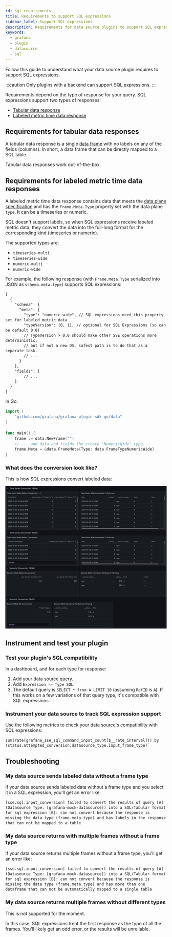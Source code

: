 ```yaml
---
id: sql-requirements
title: Requirements to support SQL expressions
sidebar_label: Support SQL expressions
description: Requirements for data source plugins to support SQL expressions.
keywords:
  - grafana
  - plugin
  - datasource
  - sql
---
```


Follow this guide to understand what your data source plugin requires to support SQL expressions.

:::caution
Only plugins with a backend can support SQL expressions.
:::

Requirements depend on the type of response for your query. SQL expressions support two types of responses:

- [Tabular data response](#tabular-data-response) 
- [Labeled metric time data response](#labeled-metric-time-data-response) 

## Requirements for tabular data responses

A tabular data response is a single [data frame](../../key-concepts/data-frames) with no labels on any of the fields (columns). In short, a data frame that can be directly mapped to a SQL table.

Tabular data responses work out-of-the-box.

## Requirements for labeled metric time data responses

A labeled metric time data response contains data that meets the [data plane specification](https://grafana.com/developers/dataplane) and has the `Frame.Meta.Type` property set with the data plane `type`. It can be a timeseries or numeric. 

SQL doesn't support labels, so when SQL expressions receive labeled metric data, they convert the data into the full-long format for the corresponding kind (timeseries or numeric). 

The supported types are:

- `timeseries-multi`
- `timeseries-wide`
- `numeric-multi`
- `numeric-wide`

For example, the following response (with `Frame.Meta.Type` serialized into JSON as `schema.meta.type`) supports SQL expressions:

```jsonc
[
  {
    "schema": {
      "meta": {
        "type": "numeric-wide", // SQL expressions need this property set for labeled metric data
        "typeVersion": [0, 1], // optional for SQL Expressions (so can be default 0.0)
        // TypeVersion > 0.0 should make other SSE operations more deterministic,
        // but if not a new DS, safest path is to do that as a separate task.
        // ...
      }
    },
    "fields": [
        // ...
    ]
  }
]
```

In Go:

```go
import (
    "github.com/grafana/grafana-plugin-sdk-go/data"
)

func main() {
    frame := data.NewFrame("")
    // ... add data and fields the create "NumericWide" type.
    frame.Meta = &data.FrameMeta{Type: data.FrameTypeNumericWide}
}
```

### What does the conversion look like?

This is how SQL expressions convert labeled data:

![SQL conversion](./images/sql-conversion.png)

## Instrument and test your plugin

### Test your plugin's SQL compatibility

In a dashboard, and for each type for response:

1. Add your data source query.
1. Add `Expression -> Type SQL`.
1. The default query is `SELECT * from A LIMIT 10` (assuming `RefID` is `A`). If this works on a few variations of that query type, it's compatible with SQL expressions.

### Instrument your data source to track SQL expression support

Use the following metrics to check your data source's compatibility with SQL expressions:

```
sum(rate(grafana_sse_sql_command_input_count[$__rate_interval])) by (status,attempted_conversion,datasource_type,input_frame_type)`
```

## Troubleshooting

### My data source sends labeled data without a frame type 

If your data source sends labeled data without a frame type and you select it in a SQL expression, you'll get an error like:

```
[sse.sql.input_conversion] failed to convert the results of query [A] (Datasource Type: [grafana-mock-datasource]) into a SQL/Tabular format for sql expression [B]: can not convert because the response is missing the data type (frame.meta.type) and has labels in the response that can not be mapped to a table
```

### My data source returns with multiple frames without a frame type

If your data source returns multiple frames without a frame type, you'll get an error like:

```
[sse.sql.input_conversion] failed to convert the results of query [A] (Datasource Type: [grafana-mock-datasource]) into a SQL/Tabular format for sql expression [B]: can not convert because the response is missing the data type (frame.meta.type) and has more than one dataframe that can not be automatically mapped to a single table
```

### My data source returns multiple frames without different types

This is not supported for the moment. 

In this case, SQL expressions treat the first response as the type of all the frames. You'll likely get an odd error, or the results will be unreliable.

